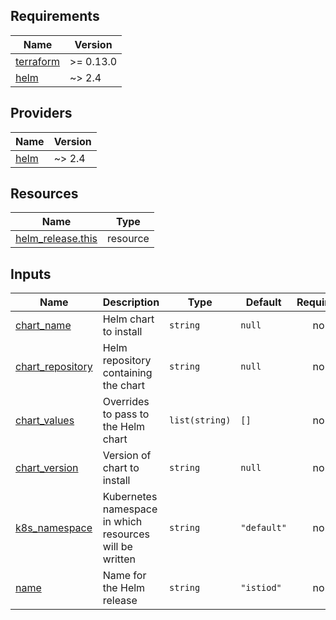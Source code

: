 <!-- BEGIN_TF_DOCS -->
## Requirements

| Name | Version |
|------|---------|
| <a name="requirement_terraform"></a> [terraform](#requirement\_terraform) | >= 0.13.0 |
| <a name="requirement_helm"></a> [helm](#requirement\_helm) | ~> 2.4 |

## Providers

| Name | Version |
|------|---------|
| <a name="provider_helm"></a> [helm](#provider\_helm) | ~> 2.4 |

## Resources

| Name | Type |
|------|------|
| [helm_release.this](https://registry.terraform.io/providers/hashicorp/helm/latest/docs/resources/release) | resource |

## Inputs

| Name | Description | Type | Default | Required |
|------|-------------|------|---------|:--------:|
| <a name="input_chart_name"></a> [chart\_name](#input\_chart\_name) | Helm chart to install | `string` | `null` | no |
| <a name="input_chart_repository"></a> [chart\_repository](#input\_chart\_repository) | Helm repository containing the chart | `string` | `null` | no |
| <a name="input_chart_values"></a> [chart\_values](#input\_chart\_values) | Overrides to pass to the Helm chart | `list(string)` | `[]` | no |
| <a name="input_chart_version"></a> [chart\_version](#input\_chart\_version) | Version of chart to install | `string` | `null` | no |
| <a name="input_k8s_namespace"></a> [k8s\_namespace](#input\_k8s\_namespace) | Kubernetes namespace in which resources will be written | `string` | `"default"` | no |
| <a name="input_name"></a> [name](#input\_name) | Name for the Helm release | `string` | `"istiod"` | no |
<!-- END_TF_DOCS -->